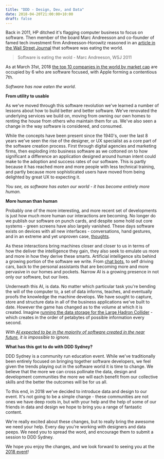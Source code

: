 ```yaml
---
title: "DDD - Design, Dev, and Data"
date: 2018-04-20T21:00:00+10:00
draft: false
---
```


Back in 2011, HP ditched it's flagging computer business to focus on software. Then member of the board Marc Andreesson and co-founder of famed tech investment firm Andreesson-Horowitz reasoned in an [article in the Wall Street Journal](https://a16z.com/2016/08/20/why-software-is-eating-the-world/) that software was eating the world.

> Software is eating the wold - Marc Andreeson, WSJ 2011
	
As at March 31st, 2018 [the top 10 companies in the world by market cap](https://en.wikipedia.org/wiki/List_of_public_corporations_by_market_capitalization) are occupied by 6 who are software focused, with Apple forming a contentious 7th. 

_Software has now eaten the world_.

**From utility to usable**

As we've moved through this software revolution we've learned a number of lessons about how to build better and better software. We've renovated the underlying services we build on, moving from owning our own homes to renting the house from others who maintain them for us. We've also seen a change in the way software is considered, and consumed. 

While the concepts have been present since the 1940's, over the last 8 years we've seen the rise of the designer, or UX specialist as a core part of the software creation process. First through digital agencies and marketing firms, then exploding into business software as we cottoned on to how significant a difference an application designed around human intent could make to the adoption and success rates of our software. This is partly because it has reached more and more people with less technical training, and partly because more sophisticated users have moved from being delighted by great UX to expecting it.

_You see, as software has eaten our world - it has become entirely more human._

**More human than human**

Probably one of the more interesting, and more recent set of developments is just how much more human our interactions are becoming. No longer do we publish our software on punch cards, and despite some hold out core systems - green screens have also largely vanished. These days software exists on devices with all new interfaces - conversations, hand gestures, and in an extreme and yet unproven case, [thoughts](https://www.neuralink.com/). 

As these interactions bring machines closer and closer to us in terms of how the deliver the intelligence they gain, they also seek to emulate us more and more in how they derive these smarts. Artificial intelligence sits behind a growing portion of the software we write. From [chat bots](https://www.youtube.com/watch?v=p_6obejd1nc), to self driving cars, back to the personal assistants that are becoming more and more pervasive in our homes and pockets. Narrow AI is a growing presence in not only our software, but our lives.

Underneath this AI, is data. No matter which particular task you're bending the will of the computer to, a set of data informs, teaches, and eventually proofs the knowledge the machine develops. We have sought to capture, store and structure data in all of the business applications we've built to date. However the game has changed as to the volume at which it is created. Imagine [running the data storage for the Large Hadron Collider](https://www.itnews.com.au/news/computing-for-the-large-hadron-collider-310769) - which creates in the order of petabytes of possible information every second. 

_With [AI expected to be in the majority of software created in the near future](https://www.gartner.com/newsroom/id/3763265), it is impossible to ignore._

**What has this got to do with DDD Sydney?**
	
DDD Sydney is a community run education event. While we've traditionally been entirely focused on bringing together software developers, we feel given the trends playing out in the software world it is time to change. We believe that the more we can cross pollinate the data, design and development  communities the more we will each benefit from our collective skills and the better the outcomes will be for us all. 

To this end, in 2018 we've decided to introduce data and design to our event. It's not going to be a simple change - these communities are not ones we have deep roots in, but with your help and the help of some of our friends in data and design we hope to bring you a range of fantastic content.

 We're really excited about these changes, but to really bring the awesome we need your help. Every day you're working with designers and data peeps. We need you to spread the word, and encourage them to submit a session to DDD Sydney. 

We hope you enjoy the changes, and we look forward to seeing you at the [2018 event](http://next.dddsydney.com.au/)!

